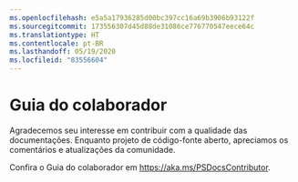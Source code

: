 ```yaml
---
ms.openlocfilehash: e5a5a17936285d00bc397cc16a69b3906b93122f
ms.sourcegitcommit: 173556307d45d88de31086ce776770547eece64c
ms.translationtype: HT
ms.contentlocale: pt-BR
ms.lasthandoff: 05/19/2020
ms.locfileid: "83556604"
---
```

# <a name="contributor-guide"></a>Guia do colaborador

Agradecemos seu interesse em contribuir com a qualidade das documentações.
Enquanto projeto de código-fonte aberto, apreciamos os comentários e atualizações da comunidade.

Confira o Guia do colaborador em https://aka.ms/PSDocsContributor.
